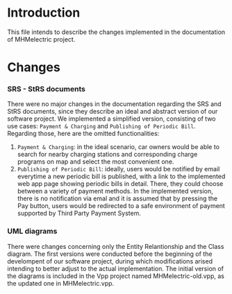 # Introduction
This file intends to describe the changes implemented in the documentation of MHMelectric project.

# Changes

### SRS - StRS documents
There were no major changes in the documentation regarding the SRS and StRS documents, since they describe an ideal and abstract version of our software project.
We implemented a simplified version, consisting of two use cases: `Payment & Charging` and `Publishing of Periodic Bill`. Regarding those, here are the omitted functionalities:
1. `Payment & Charging`: in the ideal scenario, car owners would be able to search for nearby charging stations and corresponding charge programs on map and select the most convenient one.
2. `Publishing of Periodic Bill`: ideally, users would be notified by email everytime a new periodic bill is published, with a link to the implemented web app page showing periodic bills in detail. There, they could choose between a variety of payment methods. In the implemented version, there is no notification via emal and it is assumed that by pressing the Pay button, users would be redirected to a safe environment of payment supported by Third Party Payment System.
    
### UML diagrams
There were changes concerning only the Entity Relantionship and the Class diagram. The first versions were conducted before the beginning of the develompent of our software project, during which modifications arised intending to better adjust to the actual implementation. The initial version of the diagrams is included in the Vpp project named MHMelectric-old.vpp, as the updated one in MHMelectric.vpp.